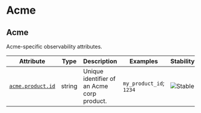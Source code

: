 <!-- NOTE: THIS FILE IS AUTOGENERATED. DO NOT EDIT BY HAND. -->
<!-- see templates/registry/markdown/attribute_namespace.md.j2 -->

# Acme

## Acme

Acme-specific observability attributes.

| Attribute | Type | Description | Examples | Stability |
|---|---|---|---|---|
| <a id="acme-product-id" href="#acme-product-id">`acme.product.id`</a> | string | Unique identifier of an Acme corp product. | `my_product_id`; `1234` | ![Stable](https://img.shields.io/badge/-stable-lightgreen) |
